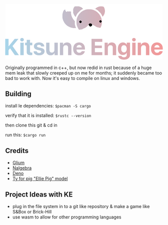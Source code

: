 
![Logo](https://github.com/LunaLeTuna/Kitsune-Engine/blob/main/kitsune_logo.png?raw=true)

Originally programmed in c++, but now redid in rust because of a huge mem leak that slowly creeped up on me for months; it suddenly became too bad to work with.
Now it's easy to compile on linux and windows.

## Building

install le dependencies:
`$pacman -S cargo`

verify that it is installed:
`$rustc --version`

then clone this git & cd in

run this:
`$cargo run`

## Credits

- [Glium](https://github.com/glium/glium)
- [Nalgebra](https://nalgebra.org/)
- [Deno](https://github.com/denoland/)
- [Ty for pig "Ellie Pig" model](https://github.com/TyThePotato)

## Project Ideas with KE
- plug in the file system in to a git like repository & make a game like S&Box or Brick-Hill
- use wasm to allow for other programming languages
